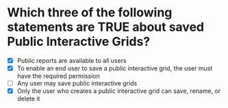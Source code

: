 # Which three of the following statements are TRUE about saved Public Interactive Grids?

- [x] Public reports are available to all users
- [x] To enable an end user to save a public interactive grid, the user must have the required permission
- [ ] Any user may save public interactive grids
- [x] Only the user who creates a public interactive grid can save, rename, or delete it